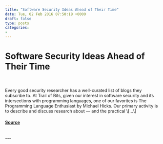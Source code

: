 ```yaml
---
title: "Software Security Ideas Ahead of Their Time"
date: Tue, 02 Feb 2016 07:50:18 +0000
draft: false
type: posts
categories: 
- 
---
```

# Software Security Ideas Ahead of Their Time

<br/>

<br/>
Every good security researcher has a well-curated list of blogs they subscribe to. At Trail of Bits, given our interest in software security and its intersections with programming languages, one of our favorites is The Programming Language Enthusiast by Michael Hicks. Our primary activity is to describe and discuss research about — and the practical \[…\]

#### [Source](https://blog.trailofbits.com/2016/02/02/software-security-ideas-ahead-of-their-time/)

<br/>
---
